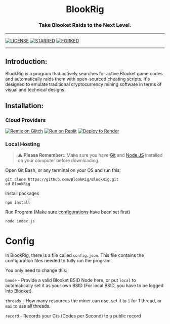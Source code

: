 <h1 align="center">BlookRig</h1>
<h3 align="center">Take Blooket Raids to the Next Level.</h3>

---

[![LICENSE](https://img.shields.io/github/license/BlookRig/BlookRig.svg)](https://github.com/BlookRig/BlookRig/blob/main/LICENSE)
[![STARRED](https://img.shields.io/github/stars/BlookRig/BlookRig.svg)](https://github.com/BlookRig/BlookRig/stargazers)
[![FORKED](https://img.shields.io/github/forks/BlookRig/BlookRig.svg)](https://github.com/BlookRig/BlookRig/network)

---

## Introduction:

BlookRig is a program that actively searches for active Blooket game codes and automatically raids them with open-sourced cheating scripts. It's designed to emulate traditional cryptocurrency mining software in terms of visual and technical designs.

## Installation:

### Cloud Providers

[![Remix on Glitch](https://binbashbanana.github.io/deploy-buttons/buttons/remade/glitch.svg)](https://glitch.com/edit/#!/import/github/BlookRig/BlookRig)
[![Run on Replit](https://binbashbanana.github.io/deploy-buttons/buttons/remade/replit.svg)](https://replit.com/github/MyBooty165/BlookRig/BlookRig)
[![Deploy to Render](https://binbashbanana.github.io/deploy-buttons/buttons/remade/render.svg)](https://render.com/deploy?repo=https://github.com/BlookRig/BlookRig)

### Local Hosting

> :warning: **Please Remember:**: Make sure you have <a href="https://git-scm.com">Git</a> and <a href="https://nodejs.org">Node.JS</a> installed on your computer before downloading.

Open Git Bash, or any terminal on your OS and run this:

```
git clone https://github.com/BlookRig/BlookRig.git
cd BlookRig
```

Install packages

```
npm install
```

Run Program (Make sure <a href="#config">configurations</a> have been set first)

```
node index.js
```

# Config

In BlookRig, there is a file called `config.json`. This file contains the configuration files needed to fully run the program. 

You only need to change this:

`bnode` - Provide a valid Blooket BSID Node here, or put `local` to automatically set it as your own BSID (For local BSID, you have to be logged into Blooket).

`threads` - How many resources the miner can use, set it to `1` for 1 thread, or `max` to use all threads.

`record` - Records your C/s (Codes per Second) to a public record
